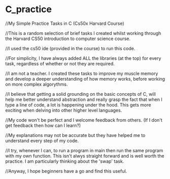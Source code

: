 # C_practice
//My Simple Practice Tasks in C (Cs50x Harvard Course)

//This is a random selection of brief tasks I created whilst working through the Harvard CS50 introduction to computer science course.

//I used the cs50 ide (provided in the course) to run this code.

//For simplicity, I have always added ALL the libraries (at the top) for every task, regardless of whether or not they are required. 

//I am not a teacher. I created these tasks to improve my muscle memory and develop a deeper understanding of how memory works, before working on more complex algorythms.

//I believe that getting a solid grounding on the basic concepts of C, will help me better understand abstraction and really grasp the fact that when I type a line of code, a lot is happening under the hood. This gets more exciting when delving into other higher level languages.

//My code won't be perfect and I welcome feedback from others. (If I don't get feedback then how can I learn?)

//My explanations may not be accurate but they have helped me to understand every step of my code.

//I try, whenever I can, to run a program in main then run the same program with my own function. This isn't alwys straight forward and is well worth the practice. I am particularly thinking about the 'swap' task.

//Anyway, I hope beginners have a go and find this useful.
